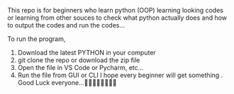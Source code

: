 This repo is for beginners who learn python (OOP) learning looking codes or learning from other souces to check what python actually does and how to output the codes and run the codes...

To run the program,

 1. Download the latest PYTHON in your computer
 2. git clone the repo or download the zip file
 3. Open the file in VS Code or Pycharm, etc...
 4. Run the file from GUI or CLI
I hope every beginner will get something . Good Luck everyone...🥰🥰🥰🥰🥰🥰🥰🥰

